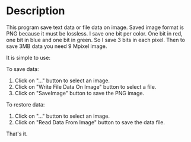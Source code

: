 # Description
This program save text data or file data on image.
Saved image format is PNG because it must be lossless.
I save one bit per color. One bit in red, one bit in blue and one bit in green. So I save 3 bits in each pixel.
Then to save 3MB data you need 9 Mpixel image.

It is simple to use:

To save data:
  1. Click on "..." button to select an image.
  2. Click on "Write File Data On Image" button to select a file.
  3. Click on "SaveImage" button to save the PNG image.

To restore data:
  1. Click on "..." button to select an image.
  2. Click on "Read Data From Image" button to save the data file.
  
That's it.
